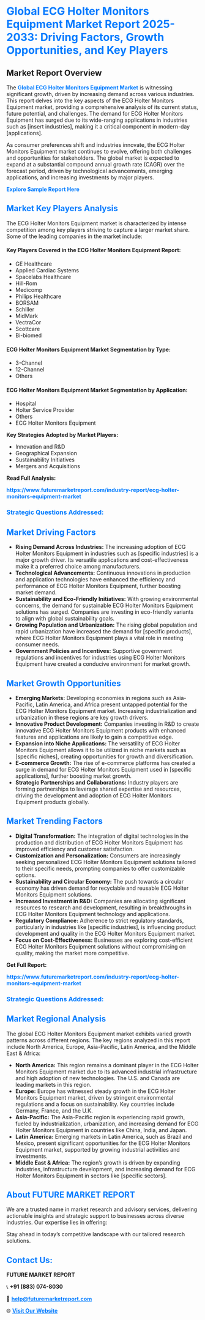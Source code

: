 <h1 style="color: #007BFF;">Global ECG Holter Monitors Equipment Market Report 2025-2033: Driving Factors, Growth Opportunities, and Key Players</h1>

<section id="overview">
<h2>Market Report Overview</h2>
<p>The <a href="https://www.futuremarketreport.com/industry-report/ecg-holter-monitors-equipment-market" style="color: #007BFF; text-decoration: none;"><strong>Global ECG Holter Monitors Equipment Market</strong></a> is witnessing significant growth, driven by increasing demand across various industries. This report delves into the key aspects of the ECG Holter Monitors Equipment market, providing a comprehensive analysis of its current status, future potential, and challenges. The demand for ECG Holter Monitors Equipment has surged due to its wide-ranging applications in industries such as [insert industries], making it a critical component in modern-day [applications].</p>
<p>As consumer preferences shift and industries innovate, the ECG Holter Monitors Equipment market continues to evolve, offering both challenges and opportunities for stakeholders. The global market is expected to expand at a substantial compound annual growth rate (CAGR) over the forecast period, driven by technological advancements, emerging applications, and increasing investments by major players.</p>
</section>

<section id="overview">
<p><a href="https://www.futuremarketreport.com/request-sample/reportId=122900" style="color: #007BFF; text-decoration: none;"><strong>Explore Sample Report Here</strong></a></p>
</section>

<section id="key-players">
<h2 style="color: #007BFF;">Market Key Players Analysis</h2>
<p>The ECG Holter Monitors Equipment market is characterized by intense competition among key players striving to capture a larger market share. Some of the leading companies in the market include:</p>
<h4>Key Players Covered in the ECG Holter Monitors Equipment Report:</h4>
<ul><li>GE Healthcare</li><li>Applied Cardiac Systems</li><li>Spacelabs Healthcare</li><li>Hill-Rom</li><li>Medicomp</li><li>Philips Healthcare</li><li>BORSAM</li><li>Schiller</li><li>MidMark</li><li>VectraCor</li><li>Scottcare</li><li>Bi-biomed</li></ul>
<h4>ECG Holter Monitors Equipment Market Segmentation by Type:</h4>
<ul><li>3-Channel</li><li>12-Channel</li><li>Others</li></ul>

<h4>ECG Holter Monitors Equipment Market Segmentation by Application:</h4>
<ul><li>Hospital</li><li>Holter Service Provider</li><li>Others</li><li>ECG Holter Monitors Equipment</li></ul>
<p><strong>Key Strategies Adopted by Market Players:</strong></p>
<ul>
<li>Innovation and R&D</li>
<li>Geographical Expansion</li>
<li>Sustainability Initiatives</li>
<li>Mergers and Acquisitions</li>
</ul>
</section>

<section>
<p><strong>Read Full Analysis: </strong></p><a href="https://www.futuremarketreport.com/industry-report/ecg-holter-monitors-equipment-market" style="color: #007BFF; text-decoration: none;"><strong>https://www.futuremarketreport.com/industry-report/ecg-holter-monitors-equipment-market</strong></a>
<h3 style="color: #007BFF;">Strategic Questions Addressed:</h3>
</section>

<section id="driving-factors">
<h2 style="color: #007BFF;">Market Driving Factors</h2>
<ul>
<li><strong>Rising Demand Across Industries:</strong> The increasing adoption of ECG Holter Monitors Equipment in industries such as [specific industries] is a major growth driver. Its versatile applications and cost-effectiveness make it a preferred choice among manufacturers.</li>
<li><strong>Technological Advancements:</strong> Continuous innovations in production and application technologies have enhanced the efficiency and performance of ECG Holter Monitors Equipment, further boosting market demand.</li>
<li><strong>Sustainability and Eco-Friendly Initiatives:</strong> With growing environmental concerns, the demand for sustainable ECG Holter Monitors Equipment solutions has surged. Companies are investing in eco-friendly variants to align with global sustainability goals.</li>
<li><strong>Growing Population and Urbanization:</strong> The rising global population and rapid urbanization have increased the demand for [specific products], where ECG Holter Monitors Equipment plays a vital role in meeting consumer needs.</li>
<li><strong>Government Policies and Incentives:</strong> Supportive government regulations and incentives for industries using ECG Holter Monitors Equipment have created a conducive environment for market growth.</li>
</ul>
</section>

<section id="growth-opportunities">
<h2 style="color: #007BFF;">Market Growth Opportunities</h2>
<ul>
<li><strong>Emerging Markets:</strong> Developing economies in regions such as Asia-Pacific, Latin America, and Africa present untapped potential for the ECG Holter Monitors Equipment market. Increasing industrialization and urbanization in these regions are key growth drivers.</li>
<li><strong>Innovative Product Development:</strong> Companies investing in R&D to create innovative ECG Holter Monitors Equipment products with enhanced features and applications are likely to gain a competitive edge.</li>
<li><strong>Expansion into Niche Applications:</strong> The versatility of ECG Holter Monitors Equipment allows it to be utilized in niche markets such as [specific niches], creating opportunities for growth and diversification.</li>
<li><strong>E-commerce Growth:</strong> The rise of e-commerce platforms has created a surge in demand for ECG Holter Monitors Equipment used in [specific applications], further boosting market growth.</li>
<li><strong>Strategic Partnerships and Collaborations:</strong> Industry players are forming partnerships to leverage shared expertise and resources, driving the development and adoption of ECG Holter Monitors Equipment products globally.</li>
</ul>
</section>

<section id="trending-factors">
<h2 style="color: #007BFF;">Market Trending Factors</h2>
<ul>
<li><strong>Digital Transformation:</strong> The integration of digital technologies in the production and distribution of ECG Holter Monitors Equipment has improved efficiency and customer satisfaction.</li>
<li><strong>Customization and Personalization:</strong> Consumers are increasingly seeking personalized ECG Holter Monitors Equipment solutions tailored to their specific needs, prompting companies to offer customizable options.</li>
<li><strong>Sustainability and Circular Economy:</strong> The push towards a circular economy has driven demand for recyclable and reusable ECG Holter Monitors Equipment solutions.</li>
<li><strong>Increased Investment in R&D:</strong> Companies are allocating significant resources to research and development, resulting in breakthroughs in ECG Holter Monitors Equipment technology and applications.</li>
<li><strong>Regulatory Compliance:</strong> Adherence to strict regulatory standards, particularly in industries like [specific industries], is influencing product development and quality in the ECG Holter Monitors Equipment market.</li>
<li><strong>Focus on Cost-Effectiveness:</strong> Businesses are exploring cost-efficient ECG Holter Monitors Equipment solutions without compromising on quality, making the market more competitive.</li>
</ul>
</section>

<section>
<p><strong>Get Full Report: </strong></p><a href="https://www.futuremarketreport.com/industry-report/ecg-holter-monitors-equipment-market" style="color: #007BFF; text-decoration: none;"><strong>https://www.futuremarketreport.com/industry-report/ecg-holter-monitors-equipment-market</strong></a>
<h3 style="color: #007BFF;">Strategic Questions Addressed:</h3>
</section>


<section id="regional-analysis">
<h2 style="color: #007BFF;">Market Regional Analysis</h2>
<p>The global ECG Holter Monitors Equipment market exhibits varied growth patterns across different regions. The key regions analyzed in this report include North America, Europe, Asia-Pacific, Latin America, and the Middle East & Africa:</p>
<ul>
<li><strong>North America:</strong> This region remains a dominant player in the ECG Holter Monitors Equipment market due to its advanced industrial infrastructure and high adoption of new technologies. The U.S. and Canada are leading markets in this region.</li>
<li><strong>Europe:</strong> Europe has witnessed steady growth in the ECG Holter Monitors Equipment market, driven by stringent environmental regulations and a focus on sustainability. Key countries include Germany, France, and the U.K.</li>
<li><strong>Asia-Pacific:</strong> The Asia-Pacific region is experiencing rapid growth, fueled by industrialization, urbanization, and increasing demand for ECG Holter Monitors Equipment in countries like China, India, and Japan.</li>
<li><strong>Latin America:</strong> Emerging markets in Latin America, such as Brazil and Mexico, present significant opportunities for the ECG Holter Monitors Equipment market, supported by growing industrial activities and investments.</li>
<li><strong>Middle East & Africa:</strong> The region’s growth is driven by expanding industries, infrastructure development, and increasing demand for ECG Holter Monitors Equipment in sectors like [specific sectors].</li>
</ul>
</section>

<footer>
<h2 style="color: #007BFF;">About FUTURE MARKET REPORT</h2>
<p>We are a trusted name in market research and advisory services, delivering actionable insights and strategic support to businesses across diverse industries. Our expertise lies in offering:</p>

<p>Stay ahead in today’s competitive landscape with our tailored research solutions.</p>

<h2 style="color: #007BFF;">Contact Us:</h2>
<p><strong>FUTURE MARKET REPORT</strong></p>
<p>📞 <strong>+91 (883) 074-8030</strong></p>
<p>📧 <strong><a href="mailto:help@futuremarketreport.com" style="color: #007BFF;">help@futuremarketreport.com</a></strong></p>
<p>🌐 <strong><a href="https://www.futuremarketreport.com/" style="color: #007BFF;">Visit Our Website</a></strong></p>
</footer>